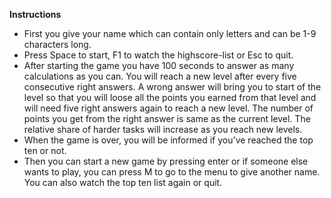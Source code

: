 **Instructions**

- First you give your name which can contain only letters and can be 1-9 characters long.
- Press Space to start, F1 to watch the highscore-list or Esc to quit.
- After starting the game you have 100 seconds to answer as many calculations as you can.
  You will reach a new level after every five consecutive right answers. A wrong answer will 
  bring you to start of the level so that you will loose all the points you earned from that
  level and will need five right answers again to reach a new level.
  The number of points you get from the right answer is same as the current level.
  The relative share of harder tasks will increase as you reach new levels.
- When the game is over, you will be informed if you've reached the top ten or not.
- Then you can start a new game by pressing enter or if someone else wants to play, you can
  press M to go to the menu to give another name. You can also watch the top ten list again or
  quit.